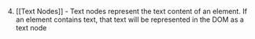 
4. [[Text Nodes]] - Text nodes represent the text content of an element. If an element contains text, that text will be represented in the DOM as a text node